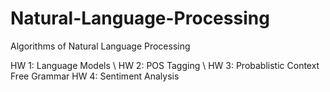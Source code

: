 # Natural-Language-Processing
Algorithms of Natural Language Processing 

HW 1: Language Models \\
HW 2: POS Tagging \\
HW 3: Probablistic Context Free Grammar
HW 4: Sentiment Analysis
